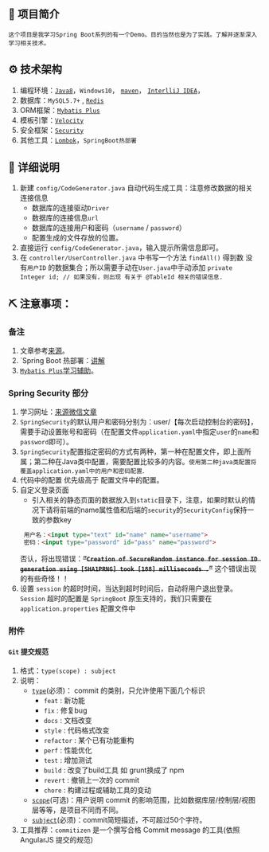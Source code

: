 ## 🐅 项目简介
    这个项目是我学习Spring Boot系列的有一个Demo。目的当然也是为了实践。了解并逐渐深入学习相关技术。

## ⚙ 技术架构
1. 编程环境：[`Java8`](https://www.oracle.com/java/technologies/javase-jdk8-downloads.html)，`Windows10`，
[`maven`](https://mvnrepository.com/)，
[`InterlliJ IDEA`](https://www.jetbrains.com/)，
2. 数据库：`MySQL5.7+` , [`Redis`](https://redis.io/)
3. ORM框架：[`Mybatis Plus`](https://mp.baomidou.com/)
4. 模板引擎：[`Velocity`](http://velocity.apache.org/)
5. 安全框架：[`Security`](https://spring.io/projects/spring-security)
6. 其他工具：[`Lombok`](https://projectlombok.org/)，`SpringBoot热部署`

## 🦁 详细说明
1. 新建 `config/CodeGenerator.java` 自动代码生成工具：注意修改数据的相关连接信息
    * 数据库的连接驱动`Driver`
    * 数据库的连接信息`url`
    * 数据库的连接用户和密码（`username` / `password`）
    * 配置生成的文件存放的位置。
2. 直接运行 `config/CodeGenerator.java`，输入提示所需信息即可。
3. 在 `controller/UserController.java` 中书写一个方法 `findAll()` 得到数 没有`用户ID` 的数据集合；所以需要手动在`User.java`中手动添加
`private Integer id; // 如果没有，则出现 有关于 @TableId 相关的错误信息.`

## ⛏ 注意事项：
### 备注
1. 文章参考[来源](https://www.toutiao.com/i6691534609064133132/)。
2. `Spring Boot 热部署：[讲解](https://blog.csdn.net/chachapaofan/article/details/88697452)
3. [`Mybatis Plus`学习辅助](https://www.jianshu.com/p/1bbddc36b63b)。

### Spring Security 部分
1. 学习网址：[来源微信文章](https://mp.weixin.qq.com/s?__biz=MzIxNjA5MTM2MA==&mid=2652437103&idx=1&sn=6b23ebf9f026dd087060ed49febc3d60&chksm=8c6205e0bb158cf6051858c5b6c8de6b049c1b2dc8099e02fcc71849b605ce74255363249b7b&scene=126&sessionid=1588736498&key=1fb1a3c108c4a26c9b39d05af79bfee5b3aab9c0897d4e327a48e943c72fa8b0f3948d956b8da80c8db2d8a7a7eb9019a44fee8b1232381a4bb6f7adca89997cecf0b424663e0f7cfa0d934d87d4e38a&ascene=1&uin=MjEyNzQ5NDYzNw%3D%3D&devicetype=Windows+10+x64&version=62090070&lang=zh_CN&exportkey=A5HTPc3MKfCWoFZcTcsNyQE%3D&pass_ticket=64zAAlv%2FhSW%2BbF9r1X7BWLvqZmYwkDa9yUJ33rXZNYBvnif%2Fi2NWSjeXHX0WNPNs)
2. `SpringSecurity`的默认用户和密码分别为：user/【每次启动控制台的密码】，需要手动设置账号和密码（在配置文件`application.yaml`中指定`user`的`name`和`password`即可）。
3. `SpringSecurity`配置指定密码的方式有两种，第一种在配置文件，即上面所属；第二种在Java类中配置，需要配置比较多的内容。`使用第二种java类配置将覆盖application.yaml中的用户和密码配置`.
4. 代码中的配置 优先级高于 配置文件中的配置。
5. 自定义登录页面
    * 引入相关的静态页面的数据放入到`static`目录下，注意，如果时默认的情况下请将前端的name属性值和后端的`security`的`SecurityConfig`保持一致的参数key
    ```html
     用户名：<input type="text" id="name" name="username">
     密码：<input type="password" id="pass" name="password">
    ```
   否认，将出现错误：**~~“`Creation of SecureRandom instance for session ID generation using [SHA1PRNG] took [188] milliseconds
   .`”~~** 这个错误出现的有些奇怪！！
6. 设置 `session` 的超时时间，当达到超时时间后，自动将用户退出登录。`Session` 超时的配置是 `SpringBoot` 原生支持的，我们只需要在 `application.properties` 配置文件中


### 附件
#### `Git` 提交规范
1. 格式：`type(scope) : subject`
2. 说明：
    * [`type`]()(必须)： commit 的类别，只允许使用下面几个标识
        - `feat` : 新功能
        - `fix` : 修复bug
        - `docs` : 文档改变
        - `style` : 代码格式改变
        - `refactor` : 某个已有功能重构
        - `perf` : 性能优化
        - `test` : 增加测试
        - `build` : 改变了build工具 如 grunt换成了 npm
        - `revert` : 撤销上一次的 commit
        - `chore` : 构建过程或辅助工具的变动
    * [`scope`]()(可选)：用户说明 commit 的影响范围，比如数据库层/控制层/视图层等等，是项目不同而不同。
    * [`subject`]()(必须)：commit简短描述，不可超过50个字符。
3. 工具推荐：`commitizen` 是一个撰写合格 Commit message 的工具(依照 AngularJS 提交的规范)